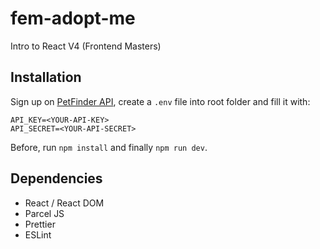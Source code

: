 # fem-adopt-me

Intro to React V4 (Frontend Masters)

## Installation

Sign up on [PetFinder API](https://www.petfinder.com/developers/api-docs), create a `.env` file into root folder and fill it with:

```
API_KEY=<YOUR-API-KEY>
API_SECRET=<YOUR-API-SECRET>
```

Before, run `npm install` and finally `npm run dev`.

## Dependencies

- React / React DOM
- Parcel JS
- Prettier
- ESLint
